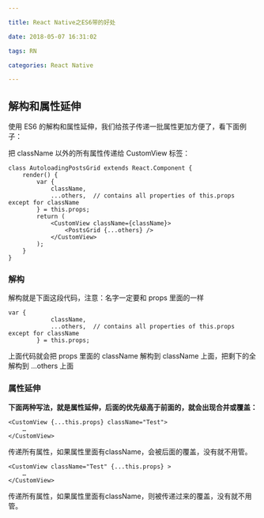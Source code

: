 ```yaml
---

title: React Native之ES6带的好处

date: 2018-05-07 16:31:02

tags: RN

categories: React Native

---
```


## 解构和属性延伸

使用 ES6 的解构和属性延伸，我们给孩子传递一批属性更加方便了，看下面例子：

把 className 以外的所有属性传递给 CustomView 标签：

```
class AutoloadingPostsGrid extends React.Component {
    render() {
        var {
            className,
            ...others,  // contains all properties of this.props except for className
        } = this.props;
        return (
            <CustomView className={className}>
                <PostsGrid {...others} />
            </CustomView>
        );
    }
}
```

### 解构

解构就是下面这段代码，注意：名字一定要和 props 里面的一样
```
var {
            className,
            ...others,  // contains all properties of this.props except for className
        } = this.props;
```
上面代码就会把 props 里面的 className 解构到 className 上面，把剩下的全解构到 ...others 上面

### 属性延伸

**下面两种写法，就是属性延伸，后面的优先级高于前面的，就会出现合并或覆盖：**

```
<CustomView {...this.props} className="Test">
    …
</CustomView>
```
传递所有属性，如果属性里面有className，会被后面的覆盖，没有就不用管。



```
<CustomView className="Test" {...this.props} >
    …
</CustomView>
```
传递所有属性，如果属性里面有className，则被传递过来的覆盖，没有就不用管。


